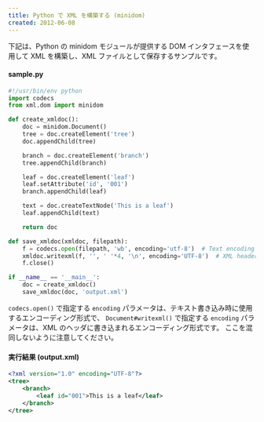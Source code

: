 ```yaml
---
title: Python で XML を構築する (minidom)
created: 2012-06-08
---
```


下記は、Python の minidom モジュールが提供する DOM インタフェースを使用して XML を構築し、XML ファイルとして保存するサンプルです。

#### sample.py
```python
#!/usr/bin/env python
import codecs
from xml.dom import minidom

def create_xmldoc():
    doc = minidom.Document()
    tree = doc.createElement('tree')
    doc.appendChild(tree)

    branch = doc.createElement('branch')
    tree.appendChild(branch)

    leaf = doc.createElement('leaf')
    leaf.setAttribute('id', '001')
    branch.appendChild(leaf)

    text = doc.createTextNode('This is a leaf')
    leaf.appendChild(text)

    return doc

def save_xmldoc(xmldoc, filepath):
    f = codecs.open(filepath, 'wb', encoding='utf-8')  # Text encoding
    xmldoc.writexml(f, '', ' '*4, '\n', encoding='UTF-8')  # XML header's encoding
    f.close()

if __name__ == '__main__':
    doc = create_xmldoc()
    save_xmldoc(doc, 'output.xml')
```

`codecs.open()` で指定する `encoding` パラメータは、テキスト書き込み時に使用するエンコーディング形式で、 `Document#writexml()` で指定する `encoding` パラメータは、XML のヘッダに書き込まれるエンコーディング形式です。
ここを混同しないように注意してください。

#### 実行結果 (output.xml)
```xml
<?xml version="1.0" encoding="UTF-8"?>
<tree>
    <branch>
        <leaf id="001">This is a leaf</leaf>
    </branch>
</tree>
```

